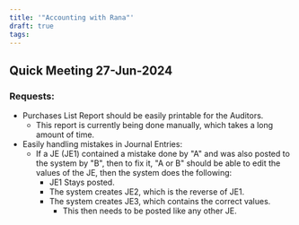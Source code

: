 ```yaml
---
title: '"Accounting with Rana"'
draft: true
tags:
---
```

## Quick Meeting 27-Jun-2024

### Requests:

- Purchases List Report should be easily printable for the Auditors.
	- This report is currently being done manually, which takes a long amount of time.
- Easily handling mistakes in Journal Entries:
	- If a JE (JE1) contained a mistake done by "A" and was also posted to the system by "B", then to fix it, "A or B" should be able to edit the values of the JE, then the system does the following:
		- JE1 Stays posted.
		- The system creates JE2, which is the reverse of JE1.
		- The system creates JE3, which contains the correct values.
			- This then needs to be posted like any other JE.

